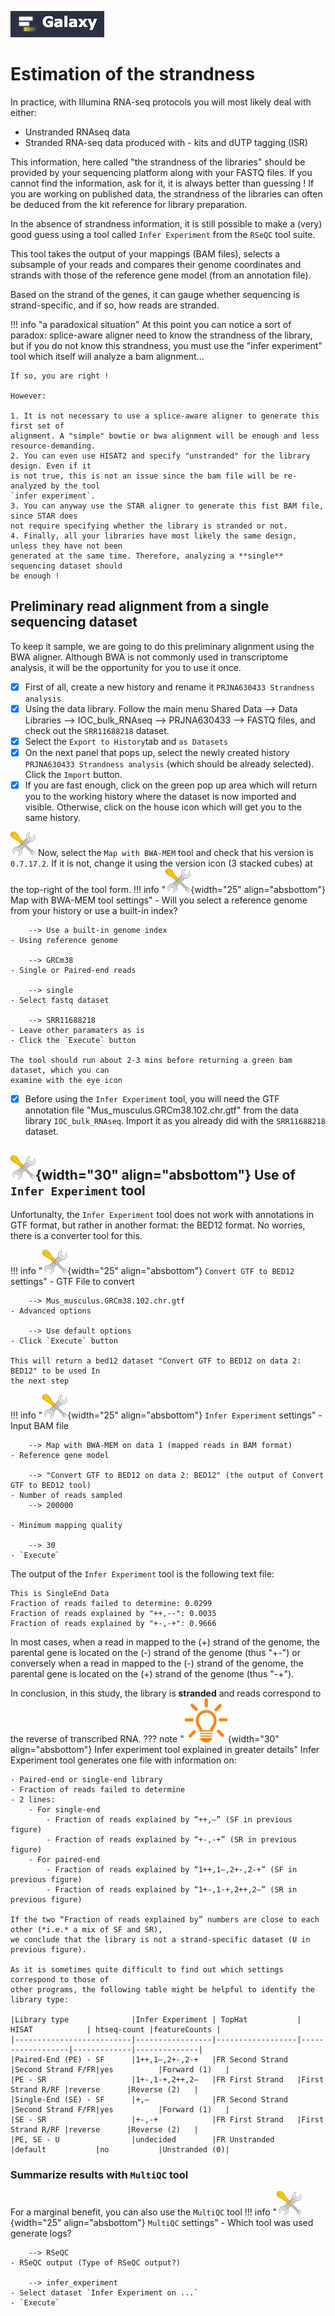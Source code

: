 ![](images/galaxylogo.png)
# Estimation of the strandness

In practice, with Illumina RNA-seq protocols you will most likely deal with either:

  - Unstranded RNAseq data
  - Stranded RNA-seq data produced with - kits and dUTP tagging (ISR)

This information, here called "the strandness of the libraries" should be provided by your
sequencing platform along with your FASTQ files. If you cannot find the information, ask
for it, it is always better than guessing ! If you are working on published data, the
strandness of the libraries can often be deduced from the kit reference for library preparation.

In the absence of strandness information, it is still possible to make a (very) good guess
using a tool called `Infer Experiment` from the `RSeQC` tool suite.

This tool takes the output of your mappings (BAM files), selects
a subsample of your reads and compares their genome coordinates and strands with those of
the reference gene model (from an annotation file).

Based on the strand of the genes, it can gauge whether sequencing is strand-specific,
and if so, how reads are stranded.

!!! info "a paradoxical situation"
    At this point you can notice a sort of paradox: splice-aware aligner need to know the
    strandness of the library, but if you do not know this strandness, you must use the
    "infer experiment" tool which itself will analyze a bam alignment...
    
    If so, you are right !
    
    However:
    
    1. It is not necessary to use a splice-aware aligner to generate this first set of
    alignment. A "simple" bowtie or bwa alignment will be enough and less resource-demanding.
    2. You can even use HISAT2 and specify "unstranded" for the library design. Even if it
    is not true, this is not an issue since the bam file will be re-analyzed by the tool
    `infer experiment`.
    3. You can anyway use the STAR aligner to generate this fist BAM file, since STAR does
    not require specifying whether the library is stranded or not.
    4. Finally, all your libraries have most likely the same design, unless they have not been
    generated at the same time. Therefore, analyzing a **single** sequencing dataset should
    be enough !

## Preliminary read alignment from a single sequencing dataset

To keep it sample, we are going to do this preliminary alignment using the BWA aligner.
Although BWA is not commonly used in transcriptome analysis, it will be the opportunity
for you to use it once.

- [x] First of all, create a new history and rename it `PRJNA630433 Strandness analysis`
- [x] Using the data library. Follow the main menu Shared Data --> Data Libraries -->
  IOC_bulk_RNAseq --> PRJNA630433 --> FASTQ files, and check out the  `SRR11688218` dataset.
- [x] Select the `Export to History`tab and `as Datasets`
- [x] On the next panel that pops up, select the newly created history `PRJNA630433
  Strandness analysis` (which should be already selected). Click the `Import` button.
- [x] If you are fast enough, click on the green pop up area which will return you to the
  working history where the dataset is now imported and visible. Otherwise, click on the
  house icon which will get you to the same history.

![](images/tool_small.png) Now, select the `Map with BWA-MEM` tool and check that his version is `0.7.17.2`. If it
  is not, change it using the version icon (3 stacked cubes) at the top-right of the tool
  form.
!!! info "![](images/tool_small.png){width="25" align="absbottom"} Map with BWA-MEM tool settings"
    - Will you select a reference genome from your history or use a built-in index?
        
        --> Use a built-in genome index
    - Using reference genome
        
        --> GRCm38
    - Single or Paired-end reads
        
        --> single
    - Select fastq dataset
        
        --> SRR11688218
    - Leave other paramaters as is
    - Click the `Execute` button
    
    The tool should run about 2-3 mins before returning a green bam dataset, which you can
    examine with the eye icon
     
- [x] Before using the `Infer Experiment` tool, you will need the GTF annotation file
  "Mus_musculus.GRCm38.102.chr.gtf" from the data library `IOC_bulk_RNAseq`. Import it as
  you already did with the `SRR11688218` dataset.


## ![](images/tool_small.png){width="30" align="absbottom"} Use of `Infer Experiment` tool

Unfortunalty, the `Infer Experiment` tool does not work with annotations in GTF format, but rather
in another format: the BED12 format. No worries, there is a converter tool for this.

!!! info "![](images/tool_small.png){width="25" align="absbottom"} `Convert GTF to BED12` settings"
    - GTF File to convert
        
        --> Mus_musculus.GRCm38.102.chr.gtf
    - Advanced options
        
        --> Use default options
    - Click `Execute` button
    
    This will return a bed12 dataset "Convert GTF to BED12 on data 2: BED12" to be used In
    the next step

!!! info "![](images/tool_small.png){width="25" align="absbottom"} `Infer Experiment` settings"
    - Input BAM file
        
        --> Map with BWA-MEM on data 1 (mapped reads in BAM format)
    - Reference gene model
        
        --> "Convert GTF to BED12 on data 2: BED12" (the output of Convert GTF to BED12 tool)
    - Number of reads sampled
        --> 200000
        
    - Minimum mapping quality
        
        --> 30
    - `Execute`

The output of the `Infer Experiment` tool is the following text file:
```
This is SingleEnd Data
Fraction of reads failed to determine: 0.0299
Fraction of reads explained by "++,--": 0.0035
Fraction of reads explained by "+-,-+": 0.9666
```

In most cases, when a read in mapped to the (+) strand of the genome, the parental gene is
located on the (-) strand of the genome (thus "+-") or conversely when a read in mapped to
the (-) strand of the genome, the parental gene is located on the (+) strand of the genome
(thus "-+").

In conclusion, in this study, the library is **stranded** and reads correspond to the reverse
of transcribed RNA.
??? note "![](images/lamp.png){width="30" align="absbottom"} Infer experiment tool explained in greater details"
    Infer Experiment tool generates one file with information on:
    
    - Paired-end or single-end library
    - Fraction of reads failed to determine
    - 2 lines:
        - For single-end
            - Fraction of reads explained by “++,–” (SF in previous figure)
            - Fraction of reads explained by “+-,-+” (SR in previous figure)
        - For paired-end
            - Fraction of reads explained by “1++,1–,2+-,2-+” (SF in previous figure)
            - Fraction of reads explained by “1+-,1-+,2++,2–” (SR in previous figure)
        
    If the two “Fraction of reads explained by” numbers are close to each other (*i.e.* a mix of SF and SR),
    we conclude that the library is not a strand-specific dataset (U in previous figure).
    
    As it is sometimes quite difficult to find out which settings correspond to those of
    other programs, the following table might be helpful to identify the library type:
    
    |Library type              |Infer Experiment | TopHat           | HISAT            | htseq-count |featureCounts |
    |--------------------------|-----------------|------------------|------------------|-------------|--------------|
    |Paired-End (PE) - SF      |1++,1–,2+-,2-+   |FR Second Strand  |Second Strand F/FR|yes          |Forward (1)   |
    |PE - SR                   |1+-,1-+,2++,2–   |FR First Strand   |First Strand R/RF |reverse      |Reverse (2)   |
    |Single-End (SE) - SF      |+,–              |FR Second Strand  |Second Strand F/FR|yes          |Forward (1)   |
    |SE - SR                   |+-,-+            |FR First Strand   |First Strand R/RF |reverse      |Reverse (2)   |
    |PE, SE - U                |undecided        |FR Unstranded     |default           |no           |Unstranded (0)|

###  Summarize results with `MultiQC` tool

For a marginal benefit, you can also use the `MultiQC` tool
!!! info "![](images/tool_small.png){width="25" align="absbottom"} `MultiQC` settings"
    - Which tool was used generate logs?
        
        --> RSeQC
    - RSeQC output (Type of RSeQC output?)
        
        --> infer_experiment
    - Select dataset `Infer Experiment on ...`
    - `Execute`

